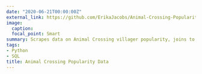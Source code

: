 ```yaml
---
date: "2020-06-21T00:00:00Z"
external_link: https://github.com/ErikaJacobs/Animal-Crossing-Popularity-Data
image:
  caption: 
  focal_point: Smart
summary: Scrapes data on Animal Crossing villager popularity, joins to Kaggle table of villager traits, and appends to MySQL table using Airflow
tags:
- Python
- SQL
title: Animal Crossing Popularity Data
---
```

